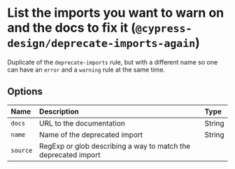# List the imports you want to warn on and the docs to fix it (`@cypress-design/deprecate-imports-again`)

<!-- end auto-generated rule header -->

Duplicate of the `deprecate-imports` rule, but with a different name so one can have an `error` and a `warning` rule at the same time.

## Options

<!-- begin auto-generated rule options list -->

| Name     | Description                                                    | Type   |
| :------- | :------------------------------------------------------------- | :----- |
| `docs`   | URL to the documentation                                       | String |
| `name`   | Name of the deprecated import                                  | String |
| `source` | RegExp or glob describing a way to match the deprecated import |        |

<!-- end auto-generated rule options list -->
